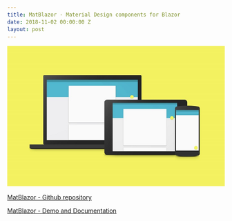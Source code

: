 ```yaml
---
title: MatBlazor - Material Design components for Blazor
date: 2018-11-02 00:00:00 Z
layout: post
---
```


![](images/An-Introduction-to-Googles-Material-Design-1.jpg)

[MatBlazor - Github repository](https://github.com/SamProf/MatBlazor)

[MatBlazor  - Demo and Documentation](https://www.matblazor.com)

